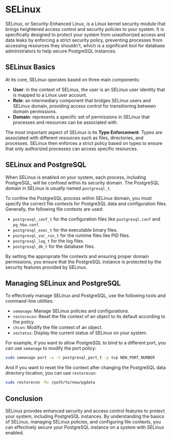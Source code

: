 # SELinux

SELinux, or Security-Enhanced Linux, is a Linux kernel security module that brings heightened access control and security policies to your system. It is specifically designed to protect your system from unauthorized access and data leaks by enforcing a strict security policy, preventing processes from accessing resources they shouldn't, which is a significant tool for database administrators to help secure PostgreSQL instances.

## SELinux Basics

At its core, SELinux operates based on three main components:

- **User**: in the context of SELinux, the user is an SELinux user identity that is mapped to a Linux user account.
- **Role**: an intermediary component that bridges SELinux users and SELinux domain, providing access control for transitioning between domain permissions.
- **Domain**: represents a specific set of permissions in SELinux that processes and resources can be associated with.

The most important aspect of SELinux is its **Type Enforcement**. Types are associated with different resources such as files, directories, and processes. SELinux then enforces a strict policy based on types to ensure that only authorized processes can access specific resources.

## SELinux and PostgreSQL

When SELinux is enabled on your system, each process, including PostgreSQL, will be confined within its security domain. The PostgreSQL domain in SELinux is usually named `postgresql_t`.

To confine the PostgreSQL process within SELinux domain, you must specify the correct file contexts for PostgreSQL data and configuration files. Generally, the following file contexts are used:

- `postgresql_conf_t` for the configuration files like `postgresql.conf` and `pg_hba.conf`.
- `postgresql_exec_t` for the executable binary files.
- `postgresql_var_run_t` for the runtime files like PID files.
- `postgresql_log_t` for the log files.
- `postgresql_db_t` for the database files.

By setting the appropriate file contexts and ensuring proper domain permissions, you ensure that the PostgreSQL instance is protected by the security features provided by SELinux.

## Managing SELinux and PostgreSQL

To effectively manage SELinux and PostgreSQL, use the following tools and command-line utilities:

- `semanage`: Manage SELinux policies and configurations.
- `restorecon`: Reset the file context of an object to its default according to the policy.
- `chcon`: Modify the file context of an object.
- `sestatus`: Display the current status of SELinux on your system.

For example, if you want to allow PostgreSQL to bind to a different port, you can use `semanage` to modify the port policy:

```bash
sudo semanage port -a -t postgresql_port_t -p tcp NEW_PORT_NUMBER
```

And if you want to reset the file context after changing the PostgreSQL data directory location, you can use `restorecon`:

```bash
sudo restorecon -Rv /path/to/new/pgdata
```

## Conclusion

SELinux provides enhanced security and access control features to protect your system, including PostgreSQL instances. By understanding the basics of SELinux, managing SELinux policies, and configuring file contexts, you can effectively secure your PostgreSQL instance on a system with SELinux enabled.